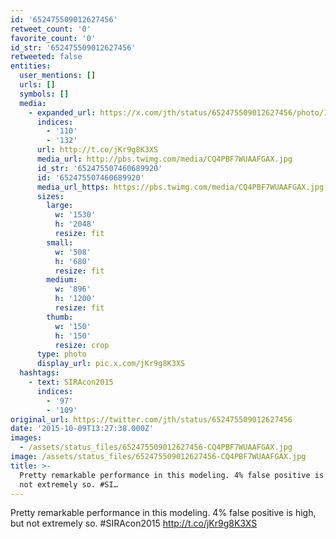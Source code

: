 ```yaml
---
id: '652475509012627456'
retweet_count: '0'
favorite_count: '0'
id_str: '652475509012627456'
retweeted: false
entities:
  user_mentions: []
  urls: []
  symbols: []
  media:
    - expanded_url: https://x.com/jth/status/652475509012627456/photo/1
      indices:
        - '110'
        - '132'
      url: http://t.co/jKr9g8K3XS
      media_url: http://pbs.twimg.com/media/CQ4PBF7WUAAFGAX.jpg
      id_str: '652475507460689920'
      id: '652475507460689920'
      media_url_https: https://pbs.twimg.com/media/CQ4PBF7WUAAFGAX.jpg
      sizes:
        large:
          w: '1530'
          h: '2048'
          resize: fit
        small:
          w: '508'
          h: '680'
          resize: fit
        medium:
          w: '896'
          h: '1200'
          resize: fit
        thumb:
          w: '150'
          h: '150'
          resize: crop
      type: photo
      display_url: pic.x.com/jKr9g8K3XS
  hashtags:
    - text: SIRAcon2015
      indices:
        - '97'
        - '109'
original_url: https://twitter.com/jth/status/652475509012627456
date: '2015-10-09T13:27:38.000Z'
images:
  - /assets/status_files/652475509012627456-CQ4PBF7WUAAFGAX.jpg
image: /assets/status_files/652475509012627456-CQ4PBF7WUAAFGAX.jpg
title: >-
  Pretty remarkable performance in this modeling. 4% false positive is high, but
  not extremely so. #SI…
---
```


Pretty remarkable performance in this modeling. 4% false positive is high, but not extremely so. #SIRAcon2015 http://t.co/jKr9g8K3XS